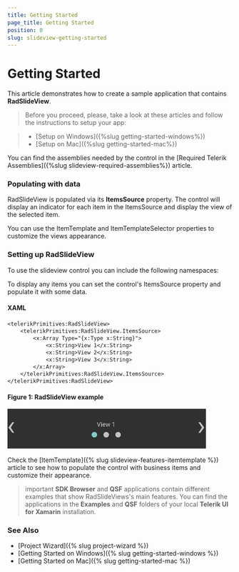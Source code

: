 ```yaml
---
title: Getting Started
page_title: Getting Started
position: 0
slug: slideview-getting-started
---
```


# Getting Started

This article demonstrates how to create a sample application that contains **RadSlideView**.

>Before you proceed, please, take a look at these articles and follow the instructions to setup your app:

>- [Setup on Windows]({%slug getting-started-windows%})
>- [Setup on Mac]({%slug getting-started-mac%})

You can find the assemblies needed by the control in the [Required Telerik Assemblies]({%slug slideview-required-assemblies%}) article.

### Populating with data

RadSlideView is populated via its **ItemsSource** property. The control will display an indicator for each item in the ItemsSource and display the view of the selected item.

You can use the ItemTemplate and ItemTemplateSelector properties to customize the views appearance.

### Setting up RadSlideView

To use the slideview control you can include the following namespaces:

<snippet id='xmlns-telerikprimitives'/>
<snippet id='ns-telerikprimitives'/>

To display any items you can set the control's ItemsSource property and populate it with some data.

#### XAML
	<telerikPrimitives:RadSlideView>
		<telerikPrimitives:RadSlideView.ItemsSource>
			<x:Array Type="{x:Type x:String}">                    
				<x:String>View 1</x:String>
				<x:String>View 2</x:String>
				<x:String>View 3</x:String>
			</x:Array>
		</telerikPrimitives:RadSlideView.ItemsSource>
	</telerikPrimitives:RadSlideView>

#### __Figure 1: RadSlideView example__  
![RadSlideView example](../images/slideview-gettingstarted-0.png)

Check the [ItemTemplate]({% slug slideview-features-itemtemplate %}) article to see how to populate the control with business items and customize their appearance.

>important **SDK Browser** and **QSF** applications contain different examples that show RadSlideViews's main features. You can find the applications in the **Examples** and **QSF** folders of your local **Telerik UI for Xamarin** installation.

### See Also
- [Project Wizard]({% slug project-wizard %})
- [Getting Started on Windows]({% slug getting-started-windows %})
- [Getting Started on Mac]({% slug getting-started-mac %})